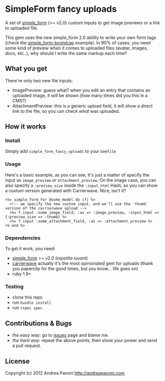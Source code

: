 # SimpleForm fancy uploads

A set of [simple_form](https://github.com/plataformatec/simple_form) (>= v2.0) custom inputs to get image previews or a link to
uploaded file.

This gem uses the new simple_form 2.0 ability to write your own form tags (check the [simple_form-bootstrap](https://github.com/rafaelfranca/simple_form-bootstrap) example). In 90% of cases, you need some kind of preview when it comes to uploaded files (avatar, images, docs, etc..), why should I write the same markup each time?

## What you get

There're only two new file inputs:

* ImagePreview: guess what? when you edit an entry that contains an uploaded image, it will be shown (how many times did you this in a CMS?)
* AttachmentPreview: this is a generic upload field, it will show a direct link to the file, so you can check *what* was uploaded.

## How it works

### Install

Simply add `simple_form_fancy_uploads` to your `Gemfile`

### Usage

Here's a basic example, as you can see, it's just a matter of specify the input as `image_preview` or `attachment_preview`. On the image case, you can also specify a `:preview_size` inside the `:input_html` Hash, so you can show a custom version generated with Carrierwave. Nice, isn't it?

```
<%= simple_form_for @some_model do |f| %>
  <!-- we specify the new custom input, and we'll use the 'thumb' version of the carrierwave upload -->
  <%= f.input :some_image_field, :as => :image_preview, :input_html => {:preview_size => :thumb} %>
  <%= f.input :some_attachment_field, :as => :attachment_preview %>
<% end %>
```

### Dependencies

To get it work, you need:

* [simple_form](https://github.com/plataformatec/simple_form) >= v2.0 (*repetita iuvant*)
* [carrierwave](https://github.com/jnicklas/carrierwave) actually it's the most opinionated gem for uploads (thank you paperclip for the good times, but you know... life goes on)
* ruby 1.9+

### Testing

* clone this repo
* run `bundle install`
* run `rspec spec`

## Contributions & Bugs

* *the easy way:* go to [issues](issues/) page and blame me.
* *the hard way:* repeat the above points, then show your power and send a pull request.

## License
Copyright (c) 2012 Andrea Pavoni http://andreapavoni.com
